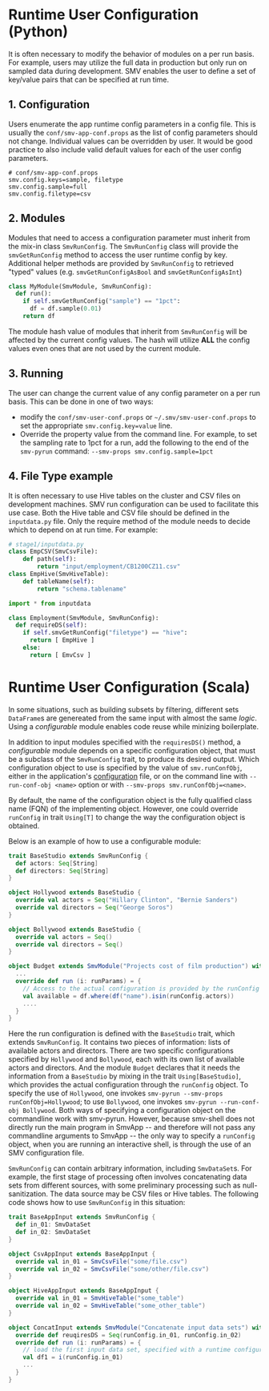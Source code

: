 # Runtime User Configuration (Python)

It is often necessary to modify the behavior of modules on a per run basis.  For example, users may utilize the full data in production but only run on sampled data during development.  SMV enables the user to define a set of key/value pairs that can be specified at run time.

## 1. Configuration
Users enumerate the app runtime config parameters in a config file.  This is usually the `conf/smv-app-conf.props` as the list of config parameters should not change.  Individual values can be overridden by user.  It would be good practice to also include valid default values for each of the user config parameters.

```
# conf/smv-app-conf.props
smv.config.keys=sample, filetype
smv.config.sample=full
smv.config.filetype=csv
```

## 2. Modules
Modules that need to access a configuration parameter must inherit from the mix-in class `SmvRunConfig`.  The `SmvRunConfig` class will provide the `smvGetRunConfig` method to access the user runtime config by key.  Additional helper methods are provided by `SmvRunConfig` to retrieved "typed" values (e.g. `smvGetRunConfigAsBool` and `smvGetRunConfigAsInt`)

```python
class MyModule(SmvModule, SmvRunConfig):
  def run():
    if self.smvGetRunConfig("sample") == "1pct":
      df = df.sample(0.01)
    return df
```

The module hash value of modules that inherit from `SmvRunConfig` will be affected by the current config values.  The hash will utilize **ALL** the config values even ones that are not used by the current module.

## 3. Running
The user can change the current value of any config parameter on a per run basis.  This can be done in one of two ways:
* modify the `conf/smv-user-conf.props` or `~/.smv/smv-user-conf.props` to set the appropriate `smv.config.key=value` line.
* Override the property value from the command line.  For example, to set the sampling rate to 1pct for a run, add the following to the end of the `smv-pyrun` command: `--smv-props smv.config.sample=1pct`

## 4. File Type example
It is often necessary to use Hive tables on the cluster and CSV files on development machines.  SMV run configuration can be used to facilitate this use case.  Both the Hive table and CSV file should be defined in the `inputdata.py` file.  Only the require method of the module needs to decide which to depend on at run time.  For example:
```python
# stage1/inputdata.py
class EmpCSV(SmvCsvFile):
    def path(self):
        return "input/employment/CB1200CZ11.csv"
class EmpHive(SmvHiveTable):
    def tableName(self):
        return "schema.tablename"
```

```python
import * from inputdata

class Employment(SmvModule, SmvRunConfig):
  def requireDS(self):
    if self.smvGetRunConfig("filetype") == "hive":
      return [ EmpHive ]
    else:
      return [ EmvCsv ]
```

# Runtime User Configuration (Scala)

In some situations, such as building subsets by filtering, different sets `DataFrame`s are genereated from the same input with almost the same _logic_.  Using a _configurable_ module enables code reuse while minizing boilerplate.

In addition to input modules specified with the `requiresDS()` method, a _configurable_ module depends on a specific configuration object, that must be a subclass of the `SmvRunConfig` trait, to produce its desired output.  Which configuration object to use is specified by the value of `smv.runConfObj`, either in the application's <a href="app_config.md">configuration</a> file, or on the command line with `--run-conf-obj <name>` option or with `--smv-props smv.runConfObj=<name>`.

By default, the name of the configuration object is the fully qualified class name (FQN) of the implementing object.  However, one could override `runConfig` in trait `Using[T]` to change the way the configuration object is obtained.

Below is an example of how to use a configurable module:

```scala
trait BaseStudio extends SmvRunConfig {
  def actors: Seq[String]
  def directors: Seq[String]
}

object Hollywood extends BaseStudio {
  override val actors = Seq("Hillary Clinton", "Bernie Sanders")
  override val directors = Seq("George Soros")
}

object Bollywood extends BaseStudio {
  override val actors = Seq()
  override val directors = Seq()
}

object Budget extends SmvModule("Projects cost of film production") with Using[BaseStudio] {
  ...
  override def run (i: runParams) = {
    // Access to the actual configuration is provided by the runConfig object
    val available = df.where(df("name").isin(runConfig.actors))
    ....
  }
}
```

Here the run configuration is defined with the `BaseStudio` trait, which extends `SmvRunConfig`.  It contains two pieces of information: lists of available actors and directors.  There are two specific configurations specified by `Hollywood` and `Bollywood`, each with its own list of available actors and directors.  And the module `Budget` declares that it needs the information from a `BaseStudio` by mixing in the trait `Using[BaseStudio]`, which provides the actual configuration through the `runConfig` object.  To specify the use of `Hollywood`, one invokes `smv-pyrun --smv-props runConfObj=Hollywood`; to use `Bollywood`, one invokes `smv-pyrun --run-conf-obj Bollywood`.  Both ways of specifying a configuration object on the commandline work with smv-pyrun.  However, because smv-shell does not directly run the main program in SmvApp -- and therefore will not pass any commandline arguments to SmvApp -- the only way to specify a `runConfig` object, when you are running an interactive shell, is through the use of an SMV configuration file.

`SmvRunConfig` can contain arbitrary information, including `SmvDataSet`s.  For example, the first stage of processing often involves concatenating data sets from different sources, with some preliminary processing such as null-sanitization.  The data source may be CSV files or Hive tables.  The following code shows how to use `SmvRunConfig` in this situation:

```scala
trait BaseAppInput extends SmvRunConfig {
  def in_01: SmvDataSet
  def in_02: SmvDataSet
}

object CsvAppInput extends BaseAppInput {
  override val in_01 = SmvCsvFile("some/file.csv")
  override val in_02 = SmvCsvFile("some/other/file.csv")
}

object HiveAppInput extends BaseAppInput {
  override val in_01 = SmvHiveTable("some_table")
  override val in_02 = SmvHiveTable("some_other_table")
}

object ConcatInput extends SmvModule("Concatenate input data sets") with Using[BaseAppInput] {
  override def reuqiresDS = Seq(runConfig.in_01, runConfig.in_02)
  override def run (i: runParams) = {
    // load the first input data set, specified with a runtime configuration
    val df1 = i(runConfig.in_01)
    ...
  }
}
```
